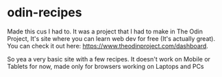 # odin-recipes

Made this cus I had to. It was a project that I had to make in The Odin Project, It's site where you can learn web dev for free (It's actually great). You can check it out here: https://www.theodinproject.com/dashboard.

So yea a very basic site with a few recipes. It doesn't work on Mobile or Tablets for now, made only for browsers working on Laptops and PCs  
